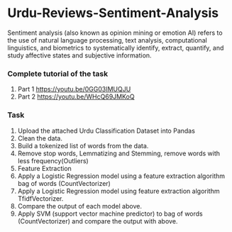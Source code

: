 
# Urdu-Reviews-Sentiment-Analysis
Sentiment analysis (also known as opinion mining or emotion AI) refers to the use of natural language processing, text analysis, computational linguistics, and biometrics to systematically identify, extract, quantify, and study affective states and subjective information.

### Complete tutorial of the task
1. Part 1
https://youtu.be/0GG03IMUQJU
2. Part 2
https://youtu.be/WHcQ69JMKoQ

### Task
1. Upload the attached Urdu Classification Dataset into Pandas
2. Clean the data.
3. Build a tokenized list of words from the data.
4. Remove stop words, Lemmatizing and Stemming, remove words with less frequency(Outliers)
5. Feature Extraction
6. Apply a Logistic Regression model using a feature extraction algorithm bag of words (CountVectorizer)
7. Apply a Logistic Regression model using feature extraction algorithm TfidfVectorizer.
8. Compare the output of each model above.
9. Apply SVM (support vector machine predictor) to bag of words (CountVectorizer) and compare the output with above.

